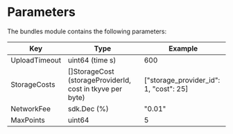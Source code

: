<!--
order: 8
-->

# Parameters

The bundles module contains the following parameters:

| Key           | Type                                                      | Example                                |
|---------------|-----------------------------------------------------------|----------------------------------------|
| UploadTimeout | uint64 (time s)                                           | 600                                    |
| StorageCosts  | []StorageCost (storageProviderId, cost in tkyve per byte) | ["storage_provider_id": 1, "cost": 25] |
| NetworkFee    | sdk.Dec (%)                                               | "0.01"                                 |
| MaxPoints     | uint64                                                    | 5                                      |
